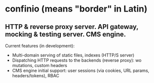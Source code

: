 # confinio (means "border" in Latin)
## HTTP & reverse proxy server. API gateway, mocking & testing server. CMS engine.

Current features (in development):
* Multi-domain serving of static files, indexes (HTTP/S server)
* Dispatching HTTP requests to the backends (reverse proxy): wo mutations, custom headers
* CMS engine initial support: user sessions (via cookies, URL params, headers/tokens), RBAC